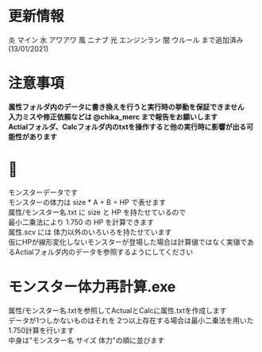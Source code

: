 # 更新情報
炎 マイン
水 アワアワ
風 ニナブ
光 エンジンラン
闇 ウルール
まで追加済み(13/01/2021)

# 注意事項
**属性フォルダ内のデータに書き換えを行うと実行時の挙動を保証できません**  
**入力ミスや修正依頼などは @chika_merc まで報告をお願いします**  
**Actialフォルダ、Calcフォルダ内のtxtを操作すると他の実行時に影響が出る可能性があります**  

# 🍣

モンスターデータです  
モンスターの体力は size * A + B = HP で表せます  
属性/モンスター名.txt に size と HP を持たせているので  
最小二乗法により 1.750 の HP を計算できます  
属性.scv には 体力以外のいろいろを持たせています  
仮にHPが線形変化しないモンスターが登場した場合は計算値ではなく実値であるActialフォルダ内のデータを参照するようにしてください


# モンスター体力再計算.exe
属性/モンスター名.txtを参照してActualとCalcに属性.txtを作成します  
データが1つしかないものはそれを
2つ以上存在する場合は最小二乗法を用いた1.750計算を行います  
中身は"モンスター名 サイズ 体力"の順に並びます
